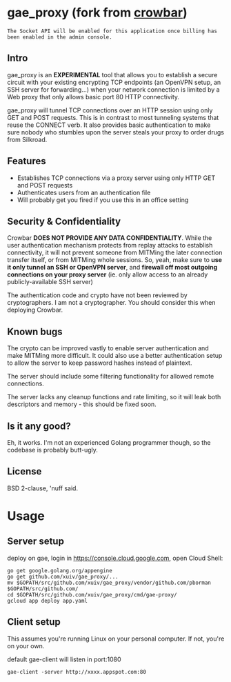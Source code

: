 gae_proxy (fork from [crowbar](https://github.com/q3k/crowbar))
=======
```
The Socket API will be enabled for this application once billing has been enabled in the admin console.
```

Intro
-----

gae_proxy is an **EXPERIMENTAL** tool that allows you to establish a secure circuit with your existing encrypting TCP endpoints (an OpenVPN setup, an SSH server for forwarding...) when your network connection is limited by a Web proxy that only allows basic port 80 HTTP connectivity.

gae_proxy will tunnel TCP connections over an HTTP session using only GET and POST requests. This is in contrast to most tunneling systems that reuse the CONNECT verb. It also provides basic authentication to make sure nobody who stumbles upon the server steals your proxy to order drugs from Silkroad.

Features
--------

 - Establishes TCP connections via a proxy server using only HTTP GET and POST requests
 - Authenticates users from an authentication file
 - Will probably get you fired if you use this in an office setting

Security & Confidentiality
--------------------------

Crowbar **DOES NOT PROVIDE ANY DATA CONFIDENTIALITY**. While the user authentication mechanism protects from replay attacks to establish connectivity, it will not prevent someone from MITMing the later connection transfer itself, or from MITMing whole sessions. So, yeah, make sure to **use it only tunnel an SSH or OpenVPN server**, and **firewall off most outgoing connections on your proxy server** (ie. only allow access to an already publicly-available SSH server)

The authentication code and crypto have not been reviewed by cryptographers. I am not a cryptographer. You should consider this when deploying Crowbar.

Known bugs
----------

The crypto can be improved vastly to enable server authentication and make MITMing more difficult. It could also use a better authentication setup to allow the server to keep password hashes instead of plaintext.

The server should include some filtering functionality for allowed remote connections.

The server lacks any cleanup functions and rate limiting, so it will leak both descriptors and memory - this should be fixed soon.

Is it any good?
---------------

Eh, it works. I'm not an experienced Golang programmer though, so the codebase is probably butt-ugly.

License
-------

BSD 2-clause, 'nuff said.

Usage
=====

Server setup
------------

deploy on gae, login in https://console.cloud.google.com, open Cloud Shell:

    go get google.golang.org/appengine
    go get github.com/xuiv/gae_proxy/...
    mv $GOPATH/src/github.com/xuiv/gae_proxy/vendor/github.com/pborman $GOPATH/src/github.com/
    cd $GOPATH/src/github.com/xuiv/gae_proxy/cmd/gae-proxy/
    gcloud app deploy app.yaml


Client setup
------------

This assumes you're running Linux on your personal computer. If not, you're on your own.

default gae-client will listen in port:1080

    gae-client -server http://xxxx.appspot.com:80